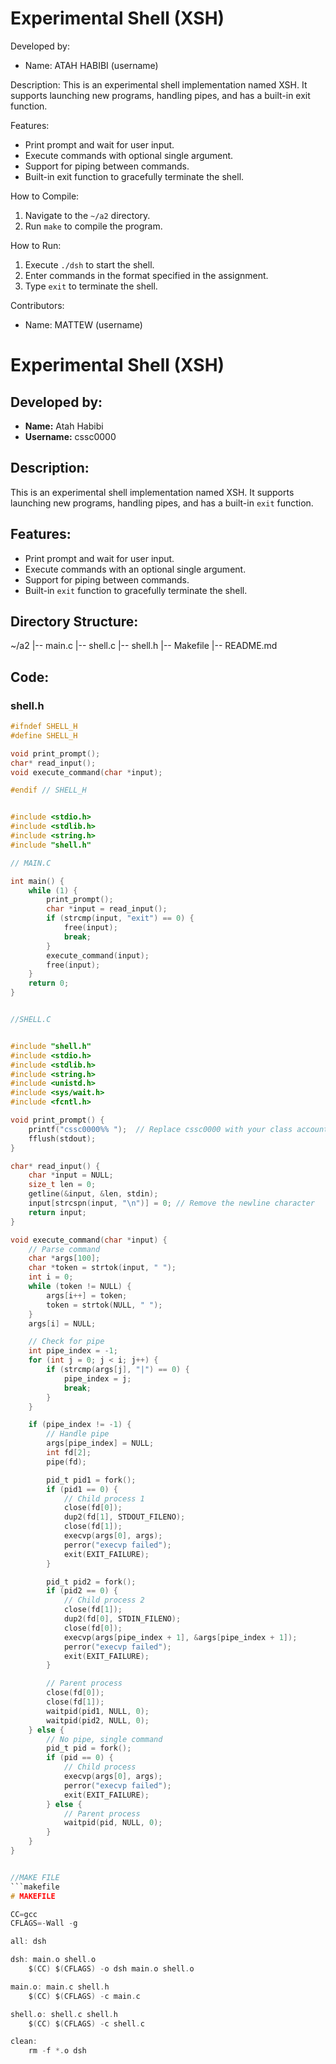 Experimental Shell (XSH)
========================

Developed by:
- Name: ATAH HABIBI (username)

Description:
This is an experimental shell implementation named XSH. It supports launching new programs, handling pipes, and has a built-in exit function.

Features:
- Print prompt and wait for user input.
- Execute commands with optional single argument.
- Support for piping between commands.
- Built-in exit function to gracefully terminate the shell.

How to Compile:
1. Navigate to the `~/a2` directory.
2. Run `make` to compile the program.

How to Run:
1. Execute `./dsh` to start the shell.
2. Enter commands in the format specified in the assignment.
3. Type `exit` to terminate the shell.

Contributors:
- Name: MATTEW (username)


# Experimental Shell (XSH)

## Developed by:
- **Name:** Atah Habibi
- **Username:** cssc0000

## Description:
This is an experimental shell implementation named XSH. It supports launching new programs, handling pipes, and has a built-in `exit` function.

## Features:
- Print prompt and wait for user input.
- Execute commands with an optional single argument.
- Support for piping between commands.
- Built-in `exit` function to gracefully terminate the shell.

## Directory Structure:

~/a2
|-- main.c
|-- shell.c
|-- shell.h
|-- Makefile
|-- README.md


## Code:

### shell.h
```c
#ifndef SHELL_H
#define SHELL_H

void print_prompt();
char* read_input();
void execute_command(char *input);

#endif // SHELL_H


#include <stdio.h>
#include <stdlib.h>
#include <string.h>
#include "shell.h"

// MAIN.C

int main() {
    while (1) {
        print_prompt();
        char *input = read_input();
        if (strcmp(input, "exit") == 0) {
            free(input);
            break;
        }
        execute_command(input);
        free(input);
    }
    return 0;
}


//SHELL.C


#include "shell.h"
#include <stdio.h>
#include <stdlib.h>
#include <string.h>
#include <unistd.h>
#include <sys/wait.h>
#include <fcntl.h>

void print_prompt() {
    printf("cssc0000%% ");  // Replace cssc0000 with your class account username
    fflush(stdout);
}

char* read_input() {
    char *input = NULL;
    size_t len = 0;
    getline(&input, &len, stdin);
    input[strcspn(input, "\n")] = 0; // Remove the newline character
    return input;
}

void execute_command(char *input) {
    // Parse command
    char *args[100];
    char *token = strtok(input, " ");
    int i = 0;
    while (token != NULL) {
        args[i++] = token;
        token = strtok(NULL, " ");
    }
    args[i] = NULL;

    // Check for pipe
    int pipe_index = -1;
    for (int j = 0; j < i; j++) {
        if (strcmp(args[j], "|") == 0) {
            pipe_index = j;
            break;
        }
    }

    if (pipe_index != -1) {
        // Handle pipe
        args[pipe_index] = NULL;
        int fd[2];
        pipe(fd);

        pid_t pid1 = fork();
        if (pid1 == 0) {
            // Child process 1
            close(fd[0]);
            dup2(fd[1], STDOUT_FILENO);
            close(fd[1]);
            execvp(args[0], args);
            perror("execvp failed");
            exit(EXIT_FAILURE);
        }

        pid_t pid2 = fork();
        if (pid2 == 0) {
            // Child process 2
            close(fd[1]);
            dup2(fd[0], STDIN_FILENO);
            close(fd[0]);
            execvp(args[pipe_index + 1], &args[pipe_index + 1]);
            perror("execvp failed");
            exit(EXIT_FAILURE);
        }

        // Parent process
        close(fd[0]);
        close(fd[1]);
        waitpid(pid1, NULL, 0);
        waitpid(pid2, NULL, 0);
    } else {
        // No pipe, single command
        pid_t pid = fork();
        if (pid == 0) {
            // Child process
            execvp(args[0], args);
            perror("execvp failed");
            exit(EXIT_FAILURE);
        } else {
            // Parent process
            waitpid(pid, NULL, 0);
        }
    }
}


//MAKE FILE
```makefile
# MAKEFILE

CC=gcc
CFLAGS=-Wall -g

all: dsh

dsh: main.o shell.o
	$(CC) $(CFLAGS) -o dsh main.o shell.o

main.o: main.c shell.h
	$(CC) $(CFLAGS) -c main.c

shell.o: shell.c shell.h
	$(CC) $(CFLAGS) -c shell.c

clean:
	rm -f *.o dsh




